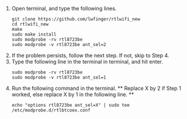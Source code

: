 1. Open terminal, and type the following lines.
   ```
   git clone https://github.com/lwfinger/rtlwifi_new
   cd rtlwifi_new
   make
   sudo make install
   sudo modprobe -rv rtl8723be
   sudo modprobe -v rtl8723be ant_sel=2
   ```       
2. If the problem persists, follow the next step. If not, skip to Step 4.
3. Type the following line in the terminal in terminal, and hit enter. 
   ```
   sudo modprobe -rv rtl8723be
   sudo modprobe -v rtl8723be ant_sel=1
   ```         
4. Run the following command in the terminal. ** Replace X by 2 if Step 1 worked, else replace X by 1 in the following line. **
   ```
   echo "options rtl8723be ant_sel=X" | sudo tee /etc/modprobe.d/rtlbtcoex.conf    
   ```  
  
